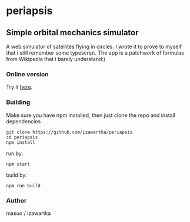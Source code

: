 # periapsis
## Simple orbital mechanics simulator

A web simulator of satellites flying in circles. I wrote it to prove to myself that i still remember some typescript. The app is a patchwork of formulas from Wikipedia that i barely understand:)

### Online version
Try it [here](https://maseuko.pl/soft/periapsis/).

### Building
Make sure you have npm installed, then just clone the repo and install dependencies

```
git clone https://github.com/izawartka/periapsis
cd periapsis
npm install
```
run by:
```
npm start
```
build by:
```
npm run build
```

### Author
masuo / izawartka
